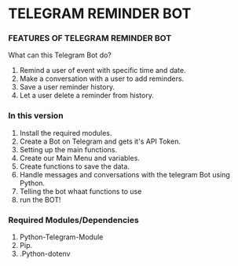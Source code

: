# TELEGRAM REMINDER BOT

### FEATURES OF TELEGRAM REMINDER BOT

  What can this Telegram Bot do?
  1. Remind a user of event with specific time and date.
  2. Make a conversation with a user to add reminders.
  3. Save a user reminder history.
  4. Let a user delete a reminder from history.

### In this version
  1. Install the required modules.
  2. Create a Bot on Telegram and gets it's API Token.
  3. Setting up the main functions. 
  4. Create our Main Menu and variables.
  5. Create functions to save the data.
  6. Handle messages and conversations with the telegram Bot using Python.
  7. Telling the bot whaat functions to use
  8. run the BOT!

### Required Modules/Dependencies
  1. Python-Telegram-Module
  2. Pip.
  3. .Python-dotenv
